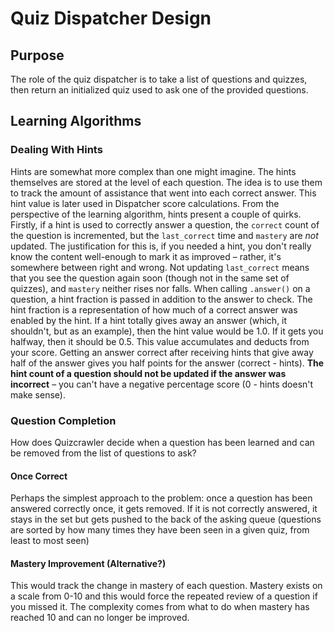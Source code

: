 # Quiz Dispatcher Design

## Purpose
The role of the quiz dispatcher is to take a list of questions and quizzes, then return an initialized quiz used to ask one of the provided questions.

## Learning Algorithms

### Dealing With Hints
Hints are somewhat more complex than one might imagine. The hints themselves are stored at the level of each question. The idea is to use them to track the amount of assistance that went into each correct answer. This hint value is later used in Dispatcher score calculations. From the perspective of the learning algorithm, hints present a couple of quirks. Firstly, if a hint is used to correctly answer a question, the `correct` count of the question is incremented, but the `last_correct` time and `mastery` are *not* updated. The justification for this is, if you needed a hint, you don't really know the content well-enough to mark it as improved – rather, it's somewhere between right and wrong. Not updating `last_correct` means that you see the question again soon (though not in the same set of quizzes), and `mastery` neither rises nor falls. When calling `.answer()` on a question, a hint fraction is passed in addition to the answer to check. The hint fraction is a representation of how much of a correct answer was enabled by the hint. If a hint totally gives away an answer (which, it shouldn't, but as an example), then the hint value would be 1.0. If it gets you halfway, then it should be 0.5. This value accumulates and deducts from your score. Getting an answer correct after receiving hints that give away half of the answer gives you half points for the answer (correct - hints). **The hint count of a question should not be updated if the answer was incorrect** – you can't have a negative percentage score (0 - hints doesn't make sense).

### Question Completion
How does Quizcrawler decide when a question has been learned and can be removed from the list of questions to ask?

#### Once Correct
Perhaps the simplest approach to the problem: once a question has been answered correctly once, it gets removed. If it is not correctly answered, it stays in the set but gets pushed to the back of the asking queue (questions are sorted by how many times they have been seen in a given quiz, from least to most seen)

#### Mastery Improvement (Alternative?)
This would track the change in mastery of each question. Mastery exists on a scale from 0-10 and this would force the repeated review of a question if you missed it. The complexity comes from what to do when mastery has reached 10 and can no longer be improved.